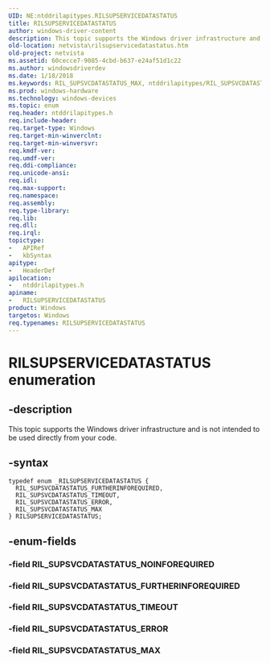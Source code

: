 ```yaml
---
UID: NE:ntddrilapitypes.RILSUPSERVICEDATASTATUS
title: RILSUPSERVICEDATASTATUS
author: windows-driver-content
description: This topic supports the Windows driver infrastructure and is not intended to be used directly from your code.
old-location: netvista\rilsupservicedatastatus.htm
old-project: netvista
ms.assetid: 60cecce7-9085-4cbd-b637-e24af51d1c22
ms.author: windowsdriverdev
ms.date: 1/18/2018
ms.keywords: RIL_SUPSVCDATASTATUS_MAX, ntddrilapitypes/RIL_SUPSVCDATASTATUS_TIMEOUT, RIL_SUPSVCDATASTATUS_ERROR, ntddrilapitypes/RIL_SUPSVCDATASTATUS_MAX, ntddrilapitypes/RIL_SUPSVCDATASTATUS_ERROR, RILSUPSERVICEDATASTATUS, netvista.rilsupservicedatastatus, RIL_SUPSVCDATASTATUS_TIMEOUT, RILSUPSERVICEDATASTATUS enumeration [Network Drivers Starting with Windows Vista], ntddrilapitypes/RIL_SUPSVCDATASTATUS_FURTHERINFOREQUIRED, RIL_SUPSVCDATASTATUS_FURTHERINFOREQUIRED, ntddrilapitypes/RILSUPSERVICEDATASTATUS
ms.prod: windows-hardware
ms.technology: windows-devices
ms.topic: enum
req.header: ntddrilapitypes.h
req.include-header: 
req.target-type: Windows
req.target-min-winverclnt: 
req.target-min-winversvr: 
req.kmdf-ver: 
req.umdf-ver: 
req.ddi-compliance: 
req.unicode-ansi: 
req.idl: 
req.max-support: 
req.namespace: 
req.assembly: 
req.type-library: 
req.lib: 
req.dll: 
req.irql: 
topictype:
-	APIRef
-	kbSyntax
apitype:
-	HeaderDef
apilocation:
-	ntddrilapitypes.h
apiname:
-	RILSUPSERVICEDATASTATUS
product: Windows
targetos: Windows
req.typenames: RILSUPSERVICEDATASTATUS
---
```


# RILSUPSERVICEDATASTATUS enumeration


## -description


This topic supports the Windows driver infrastructure and is not intended to be used directly from your code.


## -syntax


````
typedef enum _RILSUPSERVICEDATASTATUS { 
  RIL_SUPSVCDATASTATUS_FURTHERINFOREQUIRED,
  RIL_SUPSVCDATASTATUS_TIMEOUT,
  RIL_SUPSVCDATASTATUS_ERROR,
  RIL_SUPSVCDATASTATUS_MAX
} RILSUPSERVICEDATASTATUS;
````


## -enum-fields




### -field RIL_SUPSVCDATASTATUS_NOINFOREQUIRED



### -field RIL_SUPSVCDATASTATUS_FURTHERINFOREQUIRED



### -field RIL_SUPSVCDATASTATUS_TIMEOUT



### -field RIL_SUPSVCDATASTATUS_ERROR



### -field RIL_SUPSVCDATASTATUS_MAX


